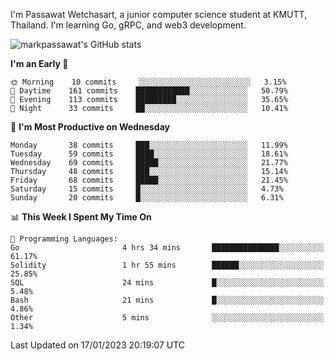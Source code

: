 
I'm Passawat Wetchasart, a junior computer science student at KMUTT, Thailand. I'm learning Go, gRPC, and web3 development.


![markpassawat's GitHub stats](https://github-readme-stats.vercel.app/api?username=markpassawat&show_icons=true&theme=radical)

<!--START_SECTION:waka-->
**I'm an Early 🐤** 

```text
🌞 Morning    10 commits     ░░░░░░░░░░░░░░░░░░░░░░░░░   3.15% 
🌆 Daytime    161 commits    ████████████░░░░░░░░░░░░░   50.79% 
🌃 Evening    113 commits    █████████░░░░░░░░░░░░░░░░   35.65% 
🌙 Night      33 commits     ██░░░░░░░░░░░░░░░░░░░░░░░   10.41%

```
📅 **I'm Most Productive on Wednesday** 

```text
Monday       38 commits     ███░░░░░░░░░░░░░░░░░░░░░░   11.99% 
Tuesday      59 commits     ████░░░░░░░░░░░░░░░░░░░░░   18.61% 
Wednesday    69 commits     █████░░░░░░░░░░░░░░░░░░░░   21.77% 
Thursday     48 commits     ███░░░░░░░░░░░░░░░░░░░░░░   15.14% 
Friday       68 commits     █████░░░░░░░░░░░░░░░░░░░░   21.45% 
Saturday     15 commits     █░░░░░░░░░░░░░░░░░░░░░░░░   4.73% 
Sunday       20 commits     █░░░░░░░░░░░░░░░░░░░░░░░░   6.31%

```


📊 **This Week I Spent My Time On** 

```text
💬 Programming Languages: 
Go                       4 hrs 34 mins       ███████████████░░░░░░░░░░   61.17% 
Solidity                 1 hr 55 mins        ██████░░░░░░░░░░░░░░░░░░░   25.85% 
SQL                      24 mins             █░░░░░░░░░░░░░░░░░░░░░░░░   5.48% 
Bash                     21 mins             █░░░░░░░░░░░░░░░░░░░░░░░░   4.86% 
Other                    5 mins              ░░░░░░░░░░░░░░░░░░░░░░░░░   1.34%

```


 Last Updated on 17/01/2023 20:19:07 UTC
<!--END_SECTION:waka-->

<!--
**markpassawat/markpassawat** is a ✨ _special_ ✨ repository because its `README.md` (this file) appears on your GitHub profile.

Here are some ideas to get you started:

- 🔭 I’m currently working on ...
- 🌱 I’m currently learning ...
- 👯 I’m looking to collaborate on ...
- 🤔 I’m looking for help with ...
- 💬 Ask me about ...
- 📫 How to reach me: ...
- 😄 Pronouns: He/Him
- ⚡ Fun fact: ...
-->
